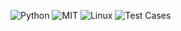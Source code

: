 ![Python](https://img.shields.io/badge/Python-3776AB?style=for-the-badge&logo=python&logoColor=white)
![MIT](https://img.shields.io/badge/license-MIT-blue)
![Linux](https://img.shields.io/badge/Linux-FCC624?style=for-the-badge&logo=linux&logoColor=black)
![Test Cases](https://github.com/systems-org/systems-0/.github/workflows/main1.yml/badge.svg)
